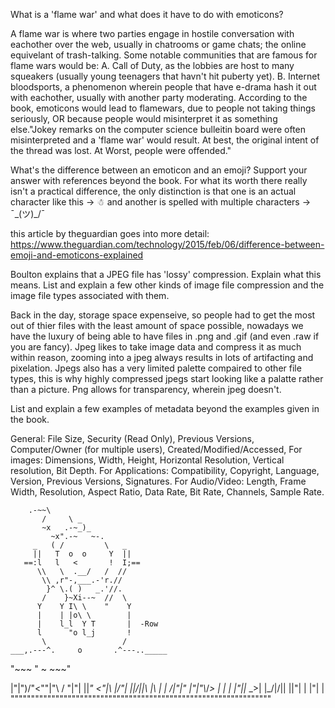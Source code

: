What is a 'flame war' and what does it have to do with emoticons?

A flame war is where two parties engage in hostile conversation with eachother over the web, usually in chatrooms or game chats; the online equivelant of trash-talking. Some notable communities that are famous for flame wars would be: A. Call of Duty, as the lobbies are host to many squeakers (usually young teenagers that havn't hit puberty yet). B. Internet bloodsports, a phenomenon wherein people that have e-drama hash it out with eachother, usually with another party moderating. 
According to the book, emoticons would lead to flamewars, due to people not taking things seriously, OR because people would misinterpret it as something else."Jokey remarks on the computer science bulleitin board were often misinterpreted  and a 'flame war' would result. At best, the original intent of the thread was lost. At Worst, people were offended."

What's the difference between an emoticon and an emoji? Support your answer with references beyond the book.
For what its worth there really isn't a practical difference, the only distinction is that one is an actual character
like this -> ☃
and another is spelled with multiple characters -> ¯\_(ツ)_/¯

this article by theguardian goes into more detail: https://www.theguardian.com/technology/2015/feb/06/difference-between-emoji-and-emoticons-explained

Boulton explains that a JPEG file has 'lossy' compression. Explain what this means. List and explain a few other kinds of image file compression and the image file types associated with them.

Back in the day, storage space expenseive, so people had to get the most out of thier files with the least amount of space possible, nowadays we have the luxury of being able to have files in .png and .gif (and even .raw if you are fancy). Jpeg likes to take image data and compress it as much within reason, zooming into a jpeg always results in lots of artifacting and pixelation. Jpegs also has a very limited palette compaired to other file types, this is why highly compressed jpegs start looking like a palatte rather than a picture. Png allows for transparency, wherein jpeg doesn't.

List and explain a few examples of metadata beyond the examples given in the book.

General: File Size, Security (Read Only), Previous Versions, Computer/Owner (for multiple users), Created/Modified/Accessed,
For images: Dimensions, Width, Height, Horizontal Resolution, Vertical resolution, Bit Depth.
For Applications: Compatibility, Copyright, Language, Version, Previous Versions, Signatures.
For Audio/Video: Length, Frame Width, Resolution, Aspect Ratio, Data Rate, Bit Rate, Channels, Sample Rate.

        .-~~\
           /     \ _
           ~x   .-~_)_
             ~x".-~   ~-.
         _   ( /         \   _
         ||   T  o  o     Y  ||
       ==:l   l   <       !  I;==
          \\   \  .__/   /  //
           \\ ,r"-,___.-'r.//
            }^ \.( )   _.'//.
           /    }~Xi--~  //  \
          Y    Y I\ \    "    Y
          |    | |o\ \        |
          |    l_l  Y T       |  -Row
          l      "o l_j       !
           \                 /
    ___,.---^.     o       .^---.._____
"~~~          "           ~            ~~~"




 |"|")/"\<""|"\ /  "|"| ||_"   <"|\ |/"\|  ||\/||\ |\ |   | /|"|"
 |"|"\\_/_> |  |    | |"||_    _>| \|\_/|/\||  ||"\| \|   |"\| |
 """"""""""""""""""""""""""""""""""""""""""""""""""""""""""""""""

